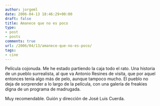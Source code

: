 ```yaml
---
author: jorgeml
date: 2006-04-13 18:46:29+00:00
draft: false
title: Amanece que no es poco
type: 
- post
- posts
comments: true
url: /2006/04/13/amanece-que-no-es-poco/
tags:
- cine
---
```


Película cojonuda. Me he estado partiendo la caja todo el rato. Una historia de un pueblo surrealista, al que va Antonio Resines de visita, que por aquel entonces tenía algo más de pelo, aunque tampoco mucho. El pueblo no deja de sorprender a lo largo de la película, con una galería de freakies digna de un programa de madrugada.

Muy recomendable. Guión y dirección de José Luis Cuerda.
